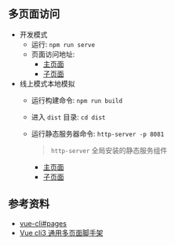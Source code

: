 ## 多页面访问
- 开发模式
  - 运行: `npm run serve`
  - 页面访问地址:
    - [主页面](http://localhost:8081/#/)
    - [子页面](http://localhost:8081/subpage/#/)
- 线上模式本地模拟
  - 运行构建命令: `npm run build`
  - 进入 `dist` 目录: `cd dist`
  - 运行静态服务器命令: `http-server -p 8081`
    > `http-server` 全局安装的静态服务组件

    - [主页面](http://127.0.0.1:8081/#/)
    - [子页面](http://127.0.0.1:8081/subpage/#/)
## 参考资料
- [vue-cli#pages](https://cli.vuejs.org/zh/config/#pages)
- [Vue cli3 通用多页面脚手架](https://juejin.im/post/5c0b8d74f265da6115109d68)

